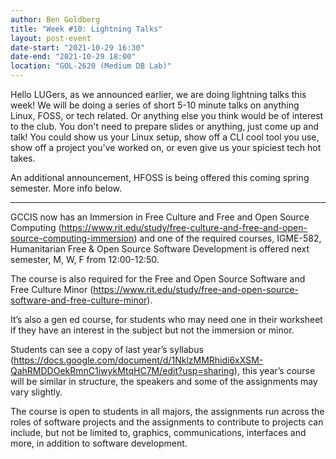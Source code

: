 ```yaml
---
author: Ben Goldberg
title: "Week #10: Lightning Talks"
layout: post-event
date-start: "2021-10-29 16:30"
date-end: "2021-10-29 18:00"
location: "GOL-2620 (Medium DB Lab)"
---
```

Hello LUGers, as we announced earlier, we are doing lightning talks this week!
We will be doing a series of short 5-10 minute talks on anything Linux, FOSS,
or tech related. Or anything else you think would be of interest to the club.
You don't need to prepare slides or anything, just come up and talk! You could
show us your Linux setup, show off a CLI cool tool you use, show off a project
you've worked on, or even give us your spiciest tech hot takes. 

An additional announcement, HFOSS is being offered this coming spring semester.
More info below.

<hr/>

GCCIS now has an Immersion in Free Culture and Free and Open Source Computing
(https://www.rit.edu/study/free-culture-and-free-and-open-source-computing-immersion)
and one of the required courses, IGME-582, Humanitarian Free & Open Source
Software Development is offered next semester, M, W, F from 12:00-12:50. 

The course is also required for the Free and Open Source Software and Free
Culture Minor
(https://www.rit.edu/study/free-and-open-source-software-and-free-culture-minor). 

It’s also a gen ed course, for students who may need one in their worksheet
if they have an interest in the subject but not the immersion or minor.

Students can see a copy of last year’s syllabus
(https://docs.google.com/document/d/1NklzMMRhidi6xXSM-QahRMDDOekRmnC1iwykMtqHC7M/edit?usp=sharing),
this year’s course will be similar in structure, the speakers and some of the
assignments may vary slightly.

The course is open to students in all majors, the assignments run across the
roles of software projects and the assignments to contribute to projects can
include, but not be limited to, graphics, communications, interfaces and
more, in addition to software development.

